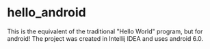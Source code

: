# hello_android

This is the equivalent of the traditional "Hello World" program, but for android!
The project was created in Intellij IDEA and uses android 6.0.
